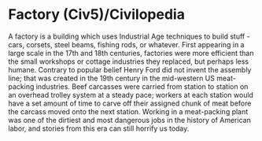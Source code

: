 # Factory (Civ5)/Civilopedia

A factory is a building which uses Industrial Age techniques to build stuff - cars, corsets, steel beams, fishing rods, or whatever. First appearing in a large scale in the 17th and 18th centuries, factories were more efficient than the small workshops or cottage industries they replaced, but perhaps less humane. Contrary to popular belief Henry Ford did not invent the assembly line; that was created in the 19th century in the mid-western US meat-packing industries. Beef carcasses were carried from station to station on an overhead trolley system at a steady pace; workers at each station would have a set amount of time to carve off their assigned chunk of meat before the carcass moved onto the next station. Working in a meat-packing plant was one of the dirtiest and most dangerous jobs in the history of American labor, and stories from this era can still horrify us today.